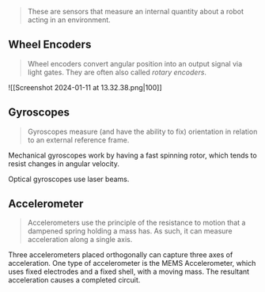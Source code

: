 > These are sensors that measure an internal quantity about a robot acting in an environment.

## Wheel Encoders
> Wheel encoders convert angular position into an output signal via light gates. They are often also called *rotary encoders*.

![[Screenshot 2024-01-11 at 13.32.38.png|100]]
## Gyroscopes
> Gyroscopes measure (and have the ability to fix) orientation in relation to an external reference frame.

Mechanical gyroscopes work by having a fast spinning rotor, which tends to resist changes in angular velocity.

Optical gyroscopes use laser beams.
## Accelerometer
> Accelerometers use the principle of the resistance to motion that a dampened spring holding a mass has. As such, it can measure acceleration along a single axis.

Three accelerometers placed orthogonally can capture three axes of acceleration.
One type of accelerometer is the MEMS Accelerometer, which uses fixed electrodes and a fixed shell, with a moving mass. The resultant acceleration causes a completed circuit.


